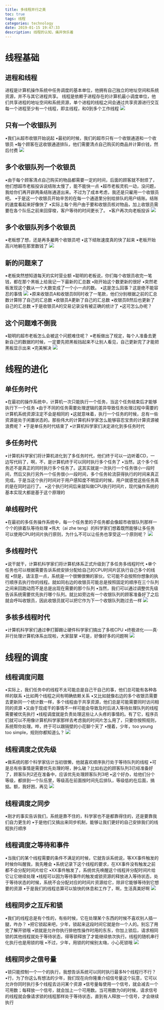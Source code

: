 ```yaml
---
title: 多线程并行之美
toc: true
tags: 线程
categories: technology
date: 2019-01-15 19:47:33
description: 线程的认知，痛并快乐着
---
```

<script>
(function(){
    var bp = document.createElement('script');
    var curProtocol = window.location.protocol.split(':')[0];
    if (curProtocol === 'https') {
        bp.src = 'https://zz.bdstatic.com/linksubmit/push.js';        
    }
    else {
        bp.src = 'http://push.zhanzhang.baidu.com/push.js';
    }
    var s = document.getElementsByTagName("script")[0];
    s.parentNode.insertBefore(bp, s);
})();
</script>
<link href="http://cdn.bootcss.com/highlight.js/8.0/styles/monokai_sublime.min.css" rel="stylesheet">  
<script src="http://cdn.bootcss.com/highlight.js/8.0/highlight.min.js"></script>  
<script>hljs.initHighlightingOnLoad();</script>

# 线程基础
## 进程和线程
进程是计算机操作系统中任务调度的基本单位，他拥有自己独立的地址空间和系统资源，并不与其它进程共享。
线程是依赖于进程存在的计算机最小调度单位，他们共享进程的地址空间和系统资源，单个进程的线程之间会通过共享资源进行交互
每一个进程至少有一个线程，即主线程，和0到多个工作线程
![](/images/15476394562464.jpg)
## 只有一个收银队列 
•我们从超市收银开始说起
•最初的时候，我们的超市只有一个收银通道和一个收银员
•每个顾客在这收银通道排队，他们需要清点自己购买的商品并计算价钱，然后付费
![](/images/15476396146660.jpg)
## 多个收银队列一个收银员
•由于每个顾客清点自己购买的物品都需要一定的时间，后面的顾客就不耐烦了，他们想超市老板投诉说结账太慢了，能不能快一点
•超市老板灵机一动，没问题，我给你们再开辟两条结账通道出来。不过为了成本考虑，我还是只雇用一个收银员吧。
•于是这一个收银员开始辛苦的在每一个通道里分别给排队的用户结账。结账的速度看起来好像快了
•实际上每个用户由于要和收银员核对物品，加上收银员需要在各个队伍之前来回穿梭，客户等待的时间更长了。
•客户再次向老板投诉
![](/images/15476416181015.jpg)

## 多个收银队列多个收银员
•老板想了想，还是再多雇两个收银员吧
•这下结账速度真的快了起来
•老板开始高兴地躺在那里数钱了
![](/images/15476400168177.jpg)
## 新的问题来了
•老板突然想知道每天的实时营业额
•聪明的老板说，你们每个收银员收完一笔钱，都在那个黑板上给我记一下最新的汇总数
•刚开始这个数更新的很好
•突然老板发现这个数从一个大数变成了一个小一点的数。
•这是怎么回事？这是绝不能容忍的事情
![](/images/15476406193551.jpg)
•原来收银员A和收银员B同时收了一笔款，他们分别根据之前的汇总数计算除了自己的汇总数
•收银员A更新了自己的汇总数
•收银员B然后也更新了自己的汇总数
•于是收银员A的交易记录没有被正确的统计了
•这可怎么办呢？

## 这个问题难不倒我
•聪明的超市老板怎么会被这个问题难住呢？
•老板做出了规定，每个人准备去更新自己的数据的时候，一定要先把黑板挡起来不让别人看见，自己更新完了才能把黑板显示出来
•完美解决
![](/images/15476406774096.jpg)
# 线程的进化
## 单任务时代 
•在最初的操作系统中，计算机一次只能执行一个任务，当这个任务结束后才能够执行下一个任务
•由于不同的任务需要处理逻辑的差异导致任务处理过程中需要的计算机系统资源注定不会是相同的
•这就意味着，执行一个任务的时候，总有一些资源是处于闲置状态的。那些伟大的计算机科学家怎么能够容忍宝贵的计算资源被浪费呢？
•于是单任务时代结束了
•计算机科学家们决定进化到多任务时代
## 多任务时代
•计算机科学家们将计算机进化到了多任务时代，他们终于可以一边听着CD，一边写代码了，啊，不，是计算机终于可以同时执行多个任务了
•当然，这个多个任务还不是真正的同时执行多个任务了。这其实就是一次执行一个任务很小一段时间，然后又执行另外一个任务很小一段时间，多个任务轮流获得执行的时间来真正完成。于是当这个执行时间对于用户感知度不明显的时候，用户就感觉这些任务真的是在同时运行了。
•这个执行时间后来就叫做CPU执行时间片，现代操作系统的基本实现大都是基于这个原理的
## 单线程时代
•在最初的多任务操作系统中，每一个任务里的子任务都会像超市收银队列那样一个个的排着队等待处理
•伟大（ai zhe teng）的科学家们想着既然能够让多任务可以使用CPU时间片执行原则，为什么不可以让任务也享受这一个原则呢？
![](/images/15476407841987.jpg)
## 多线程时代
•说干就干，计算机科学家们将计算机体系正式升级到了多任务多线程时代
•单个任务也可以根据需要告诉系统安排分配给自己的CPU时间片区执行自己多个的线程
•但是，请注意一点，系统是一个很懒很懒的家伙，它可能不会按照你想象的执行顺序去执行你的线程。就如同右边的收银员可能总是按照固定的顺序在三个队列之间来回跑动而不是总是出现在需要的那个队列
•当然，我们可以通过调整优先级告诉系统需要优先执行哪个队列。就比如旁边有一个收银队列的顾客准备好了之后就会呼叫收银员，因此收银员就可以把它作为下一个收银队列跑过去一样
![](/images/15476408497417.jpg)
## 多核多线程时代
•计算机科学家们通过拳打脚踢让硬件科学家们搞出了多核CPU
•终极进化——真·并行处理计算机体系出现啦，大家鼓掌
•可是，好像好多的问题啊
![](/images/15476408953523.jpg)
# 线程的调度
## 线程调度问题
•实际上，我们任务中的线程不太可能总是自己干自己的事，他们总可能有各种各样的联系
•比如两个线程之间有明确依赖关系
•又比如就像右边的多个收银员需要去更新同一个统计数一样，多个线程由于共享资源，他们总是可能需要同时访问相同的资源
•又由于现成干的事情不一样可能会导致及时后进入等待处理队列的线程需要被优先执行
•线程调度就是负责处理这些让人头疼的事情的。有了它，程序员们就可以不用像计算机科学家那样去考虑我的时间片怎么用了，只要你按照规则，系统帮你处理。哗，终于可以跟隔壁的小花聊个天了
•慢着，少年，too young too simple，规则你都知道么？
![](/images/15476409354320.jpg)

## 线程调度之优先级
•做系统的那个科学家估计当初很懒，他就喜欢顺序执行处于等待队列的线程
•可是总有些事情是需要优先处理的呀，肿么破？比如右边的顾客队列3已经准备好了，顾客队列2还在准备中，应该优先处理顾客队列3吧
•这个好办，给他们分个等级，都排到一个队伍里，等级高在前面按时间先后排队，等级低的在后面，搞掂。额，我好困，再见
![](/images/15476411847153.jpg)

## 线程调度之同步
•刚才的事实告诉我们，系统是靠不住的，科学家也不是都靠得住的，还是要靠我们自力更生的
•于是他们又搞出来同步机制，能够让我们更好的自己安排我们的线程执行顺序
## 线程调度之等待和事件
•当我们的某个线程需要的条件不满足的时候，它就告诉系统说，等XX事件触发的时候你叫醒我，我先睡会
•系统记录下这个线程的要求，在XX事件没有触发之前都不会分配时间片给它
•XX事件触发了，系统优先唤醒这个线程并分配时间片给它让它继续处理
•线程可以因为等待事件的触发或锁资源的释放进入等待状态，处于等待状态的时候，系统不会分配对应的时间片资源给它，除非它能够等待到它想要的资源
•于是我们的线程总算可以愉快的休息和工作了，啊，生活真美好啊
![](/images/15476412642385.jpg)
## 线程同步之互斥和锁
•我们的线程总是有个性的，有些时候，它在处理某个东西的时候不喜欢别人插一腿，咋办？
•把它锁起来吧，少年，锁起来这段时间它就是你一个人的。别忘了用完了解开锁哦
•锁就是允许你执行排他性操作时用的东东，你加上锁后，请求相同锁的其他线程就处于等待状态，得等锁释放了才能继续依次执行。线程的随机串行化执行也是用锁的哦
•不过，少年，用锁的时候别太嗨，小心死锁哦
![](/images/15476413182536.jpg)
## 线程同步之信号量
•锁只能控制一个一个的执行，我想告诉系统可以同时执行最多N个线程行不行？
•行，为了你这么有想法的少年，我们现在向你隆重介绍信号量这个玩意，它可以允许你同时执行多个线程去访问某个资源
•信号量每使用一个信号，就会减去一个可用数；每释放一个信号，就会加上一个可用数。当可用数为0的时候，请求信号的线程就会像请求锁的线程那样处于等待状态，直到有人释放一个信号，才会继续执行























